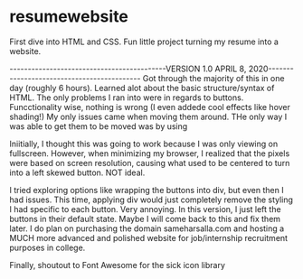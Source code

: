 # resumewebsite
First dive into HTML and CSS. Fun little project turning my resume into a website. 

-------------------------------------------VERSION 1.0 APRIL 8, 2020-------------------------------------------
Got through the majority of this in one day (roughly 6 hours). Learned alot about the basic structure/syntax of HTML. The only problems I ran into were in regards to buttons. Funcctionality wise, nothing is wrong (I even addede cool effects like hover shading!) My only issues came when moving them around. THe only way I was able to get them to be moved was by using 

<style>
.btn{
  position: relative;
  left: 700px;
  }
</style>

Iniitially, I thought this was going to work because I was only viewing on fullscreen. However, when minimizing my browser, I realized that the pixels were based on screen resolution, causing what used to be centered to turn into a left skewed button. NOT ideal.

I tried exploring options like wrapping the buttons into div, but even then I had issues. This time, applying div would just completely remove the styling I had specific to each button. Very annoying. In this version, I just left the buttons in their default state. Maybe I will come back to this and fix them later. I do plan on purchasing the domain sameharsalla.com and hosting a MUCH more advanced and polished website for job/internship recruitment purposes in college.

Finally, shoutout to Font Awesome for the sick icon library
